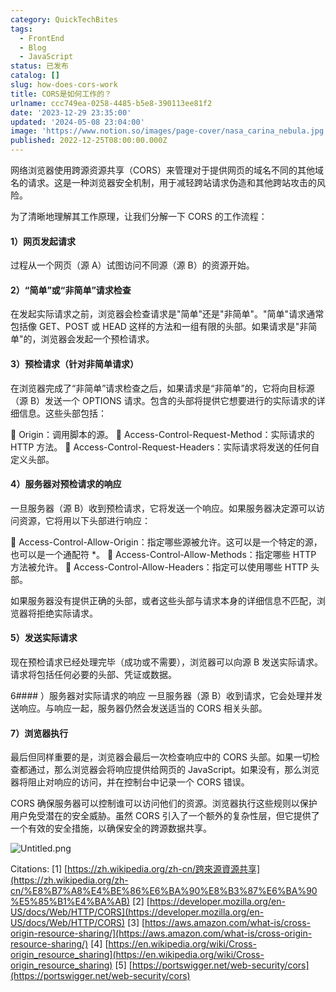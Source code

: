 ```yaml
---
category: QuickTechBites
tags:
  - FrontEnd
  - Blog
  - JavaScript
status: 已发布
catalog: []
slug: how-does-cors-work
title: CORS是如何工作的？
urlname: ccc749ea-0258-4485-b5e8-390113ee81f2
date: '2023-12-29 23:35:00'
updated: '2024-05-08 23:04:00'
image: 'https://www.notion.so/images/page-cover/nasa_carina_nebula.jpg'
published: 2022-12-25T08:00:00.000Z
---
```


网络浏览器使用跨源资源共享（CORS）来管理对于提供网页的域名不同的其他域名的请求。这是一种浏览器安全机制，用于减轻跨站请求伪造和其他跨站攻击的风险。


为了清晰地理解其工作原理，让我们分解一下 CORS 的工作流程：


#### 1）网页发起请求
过程从一个网页（源 A）试图访问不同源（源 B）的资源开始。


#### 2）“简单”或“非简单”请求检查
在发起实际请求之前，浏览器会检查请求是"简单"还是"非简单"。"简单"请求通常包括像 GET、POST 或 HEAD 这样的方法和一组有限的头部。如果请求是"非简单"的，浏览器会发起一个预检请求。


#### 3）预检请求（针对非简单请求）
在浏览器完成了“非简单”请求检查之后，如果请求是“非简单”的，它将向目标源（源 B）发送一个 OPTIONS 请求。包含的头部将提供它想要进行的实际请求的详细信息。这些头部包括：


🔸 Origin：调用脚本的源。
🔸 Access-Control-Request-Method：实际请求的 HTTP 方法。
🔸 Access-Control-Request-Headers：实际请求将发送的任何自定义头部。


#### 4）服务器对预检请求的响应
一旦服务器（源 B）收到预检请求，它将发送一个响应。如果服务器决定源可以访问资源，它将用以下头部进行响应：


🔹 Access-Control-Allow-Origin：指定哪些源被允许。这可以是一个特定的源，也可以是一个通配符 *。
🔹 Access-Control-Allow-Methods：指定哪些 HTTP 方法被允许。
🔹 Access-Control-Allow-Headers：指定可以使用哪些 HTTP 头部。


如果服务器没有提供正确的头部，或者这些头部与请求本身的详细信息不匹配，浏览器将拒绝实际请求。


#### 5）发送实际请求
现在预检请求已经处理完毕（成功或不需要），浏览器可以向源 B 发送实际请求。请求将包括任何必要的头部、凭证或数据。


6#### ）服务器对实际请求的响应
一旦服务器（源 B）收到请求，它会处理并发送响应。与响应一起，服务器仍然会发送适当的 CORS 相关头部。


#### 7）浏览器执行
最后但同样重要的是，浏览器会最后一次检查响应中的 CORS 头部。如果一切检查都通过，那么浏览器会将响应提供给网页的 JavaScript。如果没有，那么浏览器将阻止对响应的访问，并在控制台中记录一个 CORS 错误。


CORS 确保服务器可以控制谁可以访问他们的资源。浏览器执行这些规则以保护用户免受潜在的安全威胁。虽然 CORS 引入了一个额外的复杂性层，但它提供了一个有效的安全措施，以确保安全的跨源数据共享。


![Untitled.png](https://prod-files-secure.s3.us-west-2.amazonaws.com/5d24fe63-e567-4804-86f9-9fdc62e13082/b3deb140-f22b-4520-bcee-759301567801/Untitled.png?X-Amz-Algorithm=AWS4-HMAC-SHA256&X-Amz-Content-Sha256=UNSIGNED-PAYLOAD&X-Amz-Credential=ASIAZI2LB4664XBXIOZX%2F20250412%2Fus-west-2%2Fs3%2Faws4_request&X-Amz-Date=20250412T213331Z&X-Amz-Expires=3600&X-Amz-Security-Token=IQoJb3JpZ2luX2VjEGUaCXVzLXdlc3QtMiJHMEUCIQCuIfsESF7qJvw7o0Fy66MVIr9D1cgm6B5RDazYhNWcCQIgYTSLXP%2Bw1c3R7r6uM%2BXtyP3FUAwjR72bWG4nDh0ZZv8qiAQI3v%2F%2F%2F%2F%2F%2F%2F%2F%2F%2FARAAGgw2Mzc0MjMxODM4MDUiDKe07CZYgNa9zxJOESrcA%2BwmAZT3sMgHGS%2BWddvq1ny4vdx0%2FDbsov%2F7M9TPZ%2FdfnyB%2FtiG%2BeaVolypeHlncNmO3J8VAQqYuw7m%2FaFB4ziqp1quEmjWBtFPyo3F%2BueQzY7bRMhge6ThpFtWoirFEv%2FsFlHv%2BS5%2Bfe8q0XSdLdFy4%2B3bFXESVi75I%2BmHoM2RY97OHieVMNGmfgUkY8KJ25%2FtKy4vv490WBMUYwWUKLLYu%2FMqACpSqtnzEgFXuCzMNCFQ44K5doyhYowXxzSH9CawrOu1kLS7z%2FV%2Blc8TBVi99RsOVBskhE2JyEzpWYs8dfelxOhf%2FzsDzilMy6HAKP2ejXEcu8LxZwbb8lWmskpUmQEFrJOedPCIqEccMHaFby96eSSAJB0HqiF%2ByQRhFc95dtsRMMI0xUniGkbBprNOyJkLZ8vDCLgHzFWUNXr1hvo4Mv8x2Dnz%2BP%2BOh7LoQJYTbKFz4uAzbowGgIL5nsk0ZYNHahtW6gzztorVPB9jSPIJhnVQB%2FFELHcW2Z4%2BImsU%2BSpo%2BynmCky26pMD0fDC4cv1%2BG5UyeE3c4Jy5FdJoGusyk0MmQeZWN3i2%2BJOTlK0fXlcxhS75lSQoWn8GLe972ecvlND2SWzbMDGnQSuheGfWOZK8QII8iZXQMNqu678GOqUBL5RSUvTF5%2Bg%2B2moxq2YZ5Appwn6s%2BRsDbsNhraxfRJhBoJXAAeehPdTi1cZ9rxR9zlbgxvtCd%2B8coAb2Ma5AUGF0i%2BVXm8ejvwBF2RJEary3MKwam5k5Ji6UHKbfcYJdYbeasbatufSilkedB%2FbeYLD6bBj0cF0wASvGDscnBRjW%2FeoGZJ6Bhohyg%2BFziWDBYge1dngSwDUqo5H74yRw6ZDfNs80&X-Amz-Signature=8629cedd098f6d66163a1f5be524936e129d0cd8d381289594cb584479ce54e3&X-Amz-SignedHeaders=host&x-id=GetObject)


Citations:
[1] [https://zh.wikipedia.org/zh-cn/跨來源資源共享](https://zh.wikipedia.org/zh-cn/%E8%B7%A8%E4%BE%86%E6%BA%90%E8%B3%87%E6%BA%90%E5%85%B1%E4%BA%AB)
[2] [https://developer.mozilla.org/en-US/docs/Web/HTTP/CORS](https://developer.mozilla.org/en-US/docs/Web/HTTP/CORS)
[3] [https://aws.amazon.com/what-is/cross-origin-resource-sharing/](https://aws.amazon.com/what-is/cross-origin-resource-sharing/)
[4] [https://en.wikipedia.org/wiki/Cross-origin_resource_sharing](https://en.wikipedia.org/wiki/Cross-origin_resource_sharing)
[5] [https://portswigger.net/web-security/cors](https://portswigger.net/web-security/cors)

